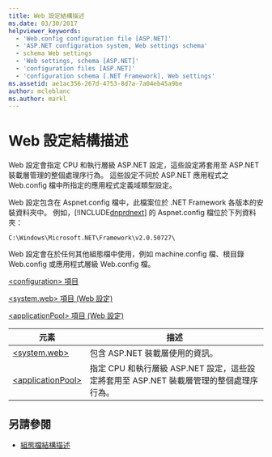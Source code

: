 ```yaml
---
title: Web 設定結構描述
ms.date: 03/30/2017
helpviewer_keywords:
  - 'Web.config configuration file [ASP.NET]'
  - 'ASP.NET configuration system, Web settings schema'
  - schema Web settings
  - 'Web settings, schema [ASP.NET]'
  - 'configuration files [ASP.NET]'
  - 'configuration schema [.NET Framework], Web settings'
ms.assetid: ae1ac356-267d-4753-8d7a-7a04eb45a9be
author: mcleblanc
ms.author: markl
---
```

# <a name="web-settings-schema"></a>Web 設定結構描述
Web 設定會指定 CPU 和執行層級 ASP.NET 設定，這些設定將套用至 ASP.NET 裝載層管理的整個處理序行為。 這些設定不同於 ASP.NET 應用程式之 Web.config 檔中所指定的應用程式定義域類型設定。  
  
 Web 設定包含在 Aspnet.config 檔中，此檔案位於 .NET Framework 各版本的安裝資料夾中。 例如，[!INCLUDE[dnprdnext](../../../../../includes/dnprdnext-md.md)] 的 Aspnet.config 檔位於下列資料夾：  
  
 `C:\Windows\Microsoft.NET\Framework\v2.0.50727\`  
  
 Web 設定會在於任何其他組態檔中使用，例如 machine.config 檔、根目錄 Web.config 或應用程式層級 Web.config 檔。  
  
 [\<configuration> 項目](../../../../../docs/framework/configure-apps/file-schema/configuration-element.md)  
  
 [\<system.web> 項目 (Web 設定)](../../../../../docs/framework/configure-apps/file-schema/web/system-web-element-web-settings.md)  
  
 [\<applicationPool> 項目 (Web 設定)](../../../../../docs/framework/configure-apps/file-schema/web/applicationpool-element-web-settings.md)  
  
|元素|描述|  
|-------------|-----------------|  
|[\<system.web>](../../../../../docs/framework/configure-apps/file-schema/web/system-web-element-web-settings.md)|包含 ASP.NET 裝載層使用的資訊。|  
|[\<applicationPool>](../../../../../docs/framework/configure-apps/file-schema/web/applicationpool-element-web-settings.md)|指定 CPU 和執行層級 ASP.NET 設定，這些設定將套用至 ASP.NET 裝載層管理的整個處理序行為。|  
  
## <a name="see-also"></a>另請參閱
- [組態檔結構描述](../../../../../docs/framework/configure-apps/file-schema/index.md)
